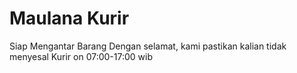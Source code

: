 # Maulana Kurir
Siap Mengantar Barang Dengan selamat, kami pastikan kalian tidak menyesal
Kurir on 07:00-17:00 wib
